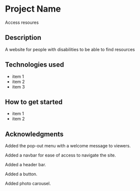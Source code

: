 # Project Name
Access resoures


## Description
A website for people with disabilities to be able to find resources 


## Technologies used
* item 1
* item 2
* item 3


## How to get started
* item 1
* item 2


## Acknowledgments



Added the pop-out menu with a welcome message to viewers.

Added a navbar for ease of access to navigate the site.

Added a header bar.

Added a button.

Added photo carousel.